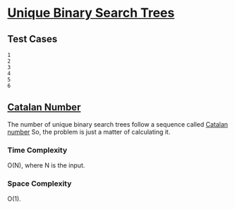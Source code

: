 # [Unique Binary Search Trees](https://leetcode.com/problems/unique-binary-search-trees/)

## Test Cases

```
1
2
3
4
5
6
```

## [Catalan Number](catalan-number.c)

The number of unique binary search trees follow a sequence called [Catalan number](https://en.wikipedia.org/wiki/Catalan_number)
So, the problem is just a matter of calculating it.

### Time Complexity

O(N), where N is the input.

### Space Complexity

O(1).
